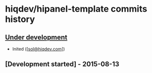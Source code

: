 # hiqdev/hipanel-template commits history

## [Under development]

- Inited ([sol@hiqdev.com])

## [Development started] - 2015-08-13

[Under development]: https://github.com/hiqdev/hipanel-template/releases
